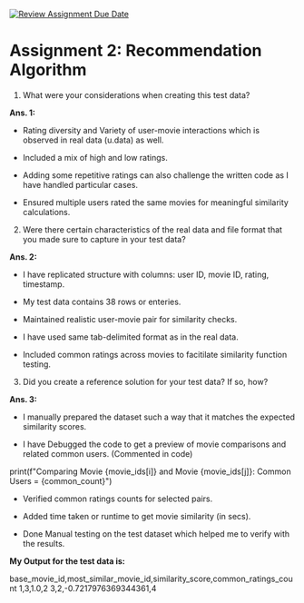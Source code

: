 [![Review Assignment Due Date](https://classroom.github.com/assets/deadline-readme-button-22041afd0340ce965d47ae6ef1cefeee28c7c493a6346c4f15d667ab976d596c.svg)](https://classroom.github.com/a/2nw9u5Xb)
# Assignment 2: Recommendation Algorithm



 1. What were your considerations when creating this test data?

**Ans. 1:**

+ Rating diversity and Variety of user-movie interactions which is observed in real data (u.data) as well.

+ Included a mix of high and low ratings.

+ Adding some repetitive ratings can also challenge the written code as I have handled particular cases.

+ Ensured multiple users rated the same movies for meaningful similarity calculations.





 2. Were there certain characteristics of the real data and file format that you made sure to capture in your test data?

**Ans. 2:**

+ I have replicated structure with columns: user ID, movie ID, rating, timestamp. 

+ My test data contains 38 rows or enteries.

+ Maintained realistic user-movie pair for similarity checks.

+ I have used same tab-delimited format as in the real data.

+ Included common ratings across movies to facitilate similarity function testing.





 3. Did you create a reference solution for your test data? If so, how?

**Ans. 3:**

+ I manually prepared the dataset such a way that it matches the expected similarity scores.

+ I have Debugged the code to get a preview of movie comparisons and related common users. (Commented in code)

 print(f"Comparing Movie {movie_ids[i]} and Movie {movie_ids[j]}: Common Users = {common_count}")

+ Verified common ratings counts for selected pairs.

+ Added time taken or runtime to get movie similarity (in secs).

+ Done Manual testing on the test dataset which helped me to verify with the results.

**My Output for the test data is:**

base_movie_id,most_similar_movie_id,similarity_score,common_ratings_count
1,3,1.0,2
3,2,-0.7217976369344361,4
